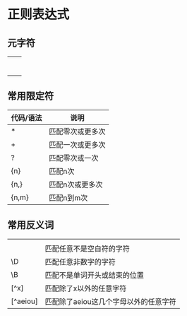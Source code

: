 # 正则表达式

## 元字符

|      |      |
| ---- | ---- |
|      |      |
|      |      |
|      |      |
|      |      |
|      |      |
|      |      |
|      |      |

## 常用限定符

| 代码/语法 | 说明             |
| --------- | ---------------- |
| *         | 匹配零次或更多次 |
| +         | 匹配一次或更多次 |
| ?         | 匹配零次或一次   |
| {n}       | 匹配n次          |
| {n,}      | 匹配n次或更多次  |
| {n,m}     | 匹配n到m次       |

## 常用反义词

|          |                                       |
| -------- | ------------------------------------- |
|          |                                       |
|          | 匹配任意不是空白符的字符              |
| \D       | 匹配任意非数字的字符                  |
| \B       | 匹配不是单词开头或结束的位置          |
| [^x]     | 匹配除了x以外的任意字符               |
| [^aeiou] | 匹配除了aeiou这几个字母以外的任意字符 |
